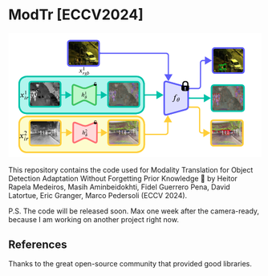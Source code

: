 # ModTr [ECCV2024]

![ModTr Model](./resources/modtr.png)

This repository contains the code used for Modality Translation for Object Detection Adaptation Without Forgetting Prior Knowledge 🔗 by Heitor Rapela Medeiros, Masih Aminbeidokhti, Fidel Guerrero Pena, David Latortue, Eric Granger, Marco Pedersoli (ECCV 2024). 

P.S. The code will be released soon. Max one week after the camera-ready, because I am working on another project right now.


## References

Thanks to the great open-source community that provided good libraries.